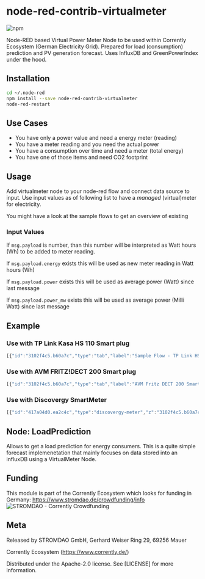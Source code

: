 # node-red-contrib-virtualmeter

![npm](https://img.shields.io/npm/dw/node-red-contrib-virtualmeter)


Node-RED based Virtual Power Meter Node to be used within Corrently Ecosystem (German Electricity Grid). Prepared for load (consumption) prediction and PV generation forecast. Uses InfluxDB and GreenPowerIndex under the hood.

## Installation
```bash
cd ~/.node-red
npm install --save node-red-contrib-virtualmeter
node-red-restart
```

## Use Cases
- You have only a power value and need a energy meter (reading)
- You have a meter reading and you need the actual power
- You have a consumption over time and need a meter (total energy)
- You have one of those items and need CO2 footprint


## Usage
Add virtualmeter node to your node-red flow and connect data source to input. Use input values as of following list to have a *managed* (virtual)meter for electricity.

You might have a look at the sample flows to get an overview of existing  

### Input Values
If <code>msg.payload</code> is number, than this number will be interpreted as Watt hours (Wh) to be added to meter reading.

If <code>msg.payload.energy</code> exists this will be used as new meter reading in Watt hours (Wh)

If <code>msg.payload.power</code> exists this will be used as average power (Watt) since last message

If <code>msg.payload.power_mw</code> exists this will be used as average power (Milli Watt) since last message

## Example

### Use with TP Link Kasa HS 110 Smart plug
```javascript
[{"id":"3102f4c5.b60a7c","type":"tab","label":"Sample Flow - TP Link HS 110","disabled":false,"info":"Use Virtual Meter On Top of TP Link HS110 Smart Plug meter."},{"id":"bf814178.8ccf9","type":"virtualmeter","z":"3102f4c5.b60a7c","zip":"69256","name":null,"energypricein":0,"energypriceout":0,"x":850,"y":140,"wires":[[],[],[],[]]},{"id":"b3db7484.5dd808","type":"smart-plug","z":"3102f4c5.b60a7c","name":"My Plug","device":"192.168.192.39","interval":10000,"eventInterval":1000,"x":660,"y":140,"wires":[["bf814178.8ccf9"]]},{"id":"888ddfd8.a5484","type":"function","z":"3102f4c5.b60a7c","name":"getMeterInfo","func":"msg.payload=\"getMeterInfo\";\nreturn msg;","outputs":1,"noerr":0,"x":450,"y":140,"wires":[["b3db7484.5dd808"]]},{"id":"79ea072c.2822e8","type":"inject","z":"3102f4c5.b60a7c","name":"","topic":"","payload":"","payloadType":"date","repeat":"","crontab":"","once":false,"onceDelay":0.1,"x":240,"y":140,"wires":[["888ddfd8.a5484"]]}]
```

### Use with AVM FRITZ!DECT 200 Smart plug
```javascript
[{"id":"3102f4c5.b60a7c","type":"tab","label":"AVM Fritz DECT 200 Smart Plug","disabled":false,"info":"Use with a Smartplug connected to a fritz box. You need to set the AIN corretly!"},{"id":"bf814178.8ccf9","type":"virtualmeter","z":"3102f4c5.b60a7c","zip":"69256","name":null,"energypricein":0,"energypriceout":0,"x":850,"y":140,"wires":[[],[],[],[]]},{"id":"888ddfd8.a5484","type":"function","z":"3102f4c5.b60a7c","name":"set AIN","func":"msg.ain=\"087610221618\";\nmsg.payload.ain = \"087610221618\";\nreturn msg;","outputs":1,"noerr":0,"x":440,"y":140,"wires":[["b994e93e.0230b8"]]},{"id":"79ea072c.2822e8","type":"inject","z":"3102f4c5.b60a7c","name":"","topic":"","payload":"","payloadType":"date","repeat":"","crontab":"","once":false,"onceDelay":0.1,"x":240,"y":140,"wires":[["888ddfd8.a5484"]]},{"id":"b994e93e.0230b8","type":"fritz-outlet","z":"3102f4c5.b60a7c","connection":"345a47c4.06ab38","name":"Get Poweer","action":"getSwitchPower","x":650,"y":140,"wires":[["bf814178.8ccf9"]]},{"id":"345a47c4.06ab38","type":"fritz-api","z":"","name":"Home","host":"http://192.168.192.1","strictSSL":false}]
```

### Use with Discovergy SmartMeter
```javascript
[{"id":"417a04d0.ea2c4c","type":"discovergy-meter","z":"3102f4c5.b60a7c","DISCOVERGY_ACCOUNT":"demo@discovergy.com","DISCOVERGY_PASSWORD":"demo","meterId":"af4a1979c8404c3182e95d593dee1860","x":590,"y":140,"wires":[["bf814178.8ccf9"]]}]
```

## Node: LoadPrediction
Allows to get a load prediction for energy consumers. This is a quite simple forecast implemenetation that mainly focuses on data stored into an influxDB using a VirtualMeter Node.

## Funding
This module is part of the Corrently Ecosystem which looks for funding in Germany:  https://www.stromdao.de/crowdfunding/info
![STROMDAO - Corrently Crowdfunding](https://squad.stromdao.de/nextcloud/index.php/s/Do4pzpM7KndZxAx/preview)

## Meta
Released by STROMDAO GmbH, Gerhard Weiser Ring 29, 69256 Mauer

Corrently Ecosystem (https://www.corrently.de/)

Distributed under the Apache-2.0 license. See [LICENSE] for more information.
